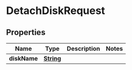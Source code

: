 

# DetachDiskRequest


## Properties

| Name | Type | Description | Notes |
|------------ | ------------- | ------------- | -------------|
|**diskName** | [**String**](String.md) |  |  |




